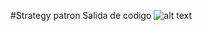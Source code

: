 #Strategy patron
Salida de codigo
![alt text](https://github.com/[username]/[reponame]/blob/[branch]/output.png?raw=true)
